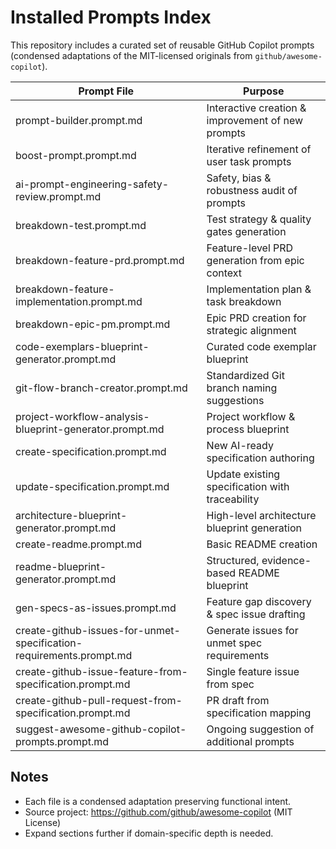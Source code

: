 # Installed Prompts Index

This repository includes a curated set of reusable GitHub Copilot prompts (condensed adaptations of the MIT-licensed originals from `github/awesome-copilot`).

| Prompt File | Purpose |
|-------------|---------|
| prompt-builder.prompt.md | Interactive creation & improvement of new prompts |
| boost-prompt.prompt.md | Iterative refinement of user task prompts |
| ai-prompt-engineering-safety-review.prompt.md | Safety, bias & robustness audit of prompts |
| breakdown-test.prompt.md | Test strategy & quality gates generation |
| breakdown-feature-prd.prompt.md | Feature-level PRD generation from epic context |
| breakdown-feature-implementation.prompt.md | Implementation plan & task breakdown |
| breakdown-epic-pm.prompt.md | Epic PRD creation for strategic alignment |
| code-exemplars-blueprint-generator.prompt.md | Curated code exemplar blueprint |
| git-flow-branch-creator.prompt.md | Standardized Git branch naming suggestions |
| project-workflow-analysis-blueprint-generator.prompt.md | Project workflow & process blueprint |
| create-specification.prompt.md | New AI-ready specification authoring |
| update-specification.prompt.md | Update existing specification with traceability |
| architecture-blueprint-generator.prompt.md | High-level architecture blueprint generation |
| create-readme.prompt.md | Basic README creation |
| readme-blueprint-generator.prompt.md | Structured, evidence-based README blueprint |
| gen-specs-as-issues.prompt.md | Feature gap discovery & spec issue drafting |
| create-github-issues-for-unmet-specification-requirements.prompt.md | Generate issues for unmet spec requirements |
| create-github-issue-feature-from-specification.prompt.md | Single feature issue from spec |
| create-github-pull-request-from-specification.prompt.md | PR draft from specification mapping |
| suggest-awesome-github-copilot-prompts.prompt.md | Ongoing suggestion of additional prompts |

## Notes
- Each file is a condensed adaptation preserving functional intent.
- Source project: https://github.com/github/awesome-copilot (MIT License)
- Expand sections further if domain-specific depth is needed.

